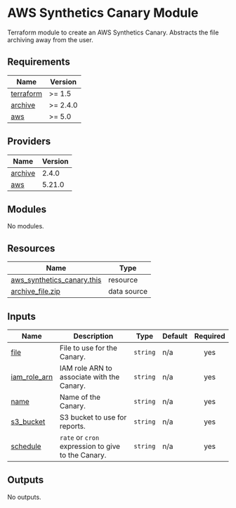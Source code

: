 # AWS Synthetics Canary Module

Terraform module to create an AWS Synthetics Canary. Abstracts the file archiving away from the user.

<!-- BEGINNING OF PRE-COMMIT-TERRAFORM DOCS HOOK -->
## Requirements

| Name | Version |
|------|---------|
| <a name="requirement_terraform"></a> [terraform](#requirement\_terraform) | >= 1.5 |
| <a name="requirement_archive"></a> [archive](#requirement\_archive) | >= 2.4.0 |
| <a name="requirement_aws"></a> [aws](#requirement\_aws) | >= 5.0 |

## Providers

| Name | Version |
|------|---------|
| <a name="provider_archive"></a> [archive](#provider\_archive) | 2.4.0 |
| <a name="provider_aws"></a> [aws](#provider\_aws) | 5.21.0 |

## Modules

No modules.

## Resources

| Name | Type |
|------|------|
| [aws_synthetics_canary.this](https://registry.terraform.io/providers/hashicorp/aws/latest/docs/resources/synthetics_canary) | resource |
| [archive_file.zip](https://registry.terraform.io/providers/hashicorp/archive/latest/docs/data-sources/file) | data source |

## Inputs

| Name | Description | Type | Default | Required |
|------|-------------|------|---------|:--------:|
| <a name="input_file"></a> [file](#input\_file) | File to use for the Canary. | `string` | n/a | yes |
| <a name="input_iam_role_arn"></a> [iam\_role\_arn](#input\_iam\_role\_arn) | IAM role ARN to associate with the Canary. | `string` | n/a | yes |
| <a name="input_name"></a> [name](#input\_name) | Name of the Canary. | `string` | n/a | yes |
| <a name="input_s3_bucket"></a> [s3\_bucket](#input\_s3\_bucket) | S3 bucket to use for reports. | `string` | n/a | yes |
| <a name="input_schedule"></a> [schedule](#input\_schedule) | `rate` or `cron` expression to give to the Canary. | `string` | n/a | yes |

## Outputs

No outputs.
<!-- END OF PRE-COMMIT-TERRAFORM DOCS HOOK -->
